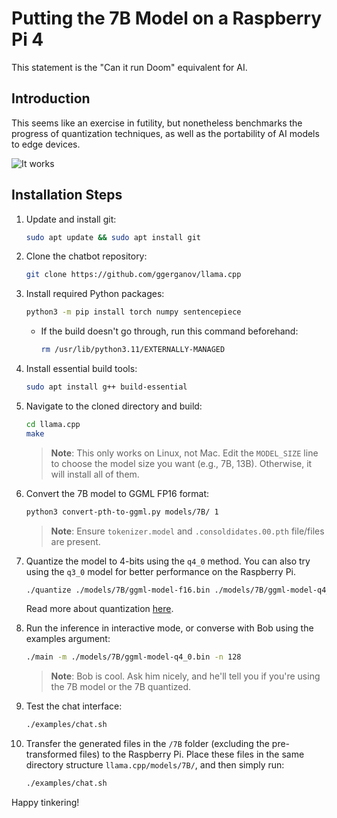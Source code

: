 # Putting the 7B Model on a Raspberry Pi 4

This statement is the "Can it run Doom" equivalent for AI.

## Introduction

This seems like an exercise in futility, but nonetheless benchmarks the progress of quantization techniques, as well as the portability of AI models to edge devices.

![It works](./images/7B.png?raw=true "7B quantized to 4-bits running on a Raspberry Pi 4")

## Installation Steps

1. Update and install git:
    ```bash
    sudo apt update && sudo apt install git
    ```

2. Clone the chatbot repository:
    ```bash
    git clone https://github.com/ggerganov/llama.cpp
    ```

3. Install required Python packages:
    ```bash
    python3 -m pip install torch numpy sentencepiece
    ```

    - If the build doesn't go through, run this command beforehand:
        ```bash
        rm /usr/lib/python3.11/EXTERNALLY-MANAGED
        ```

4. Install essential build tools:
    ```bash
    sudo apt install g++ build-essential
    ```

5. Navigate to the cloned directory and build:
    ```bash
    cd llama.cpp
    make
    ```

    > **Note**: This only works on Linux, not Mac. Edit the `MODEL_SIZE` line to choose the model size you want (e.g., 7B, 13B). Otherwise, it will install all of them.

6. Convert the 7B model to GGML FP16 format:
    ```bash
    python3 convert-pth-to-ggml.py models/7B/ 1
    ```

    > **Note**: Ensure `tokenizer.model` and `.consoldidates.00.pth` file/files are present.

7. Quantize the model to 4-bits using the `q4_0` method. You can also try using the `q3_0` model for better performance on the Raspberry Pi.
    ```bash
    ./quantize ./models/7B/ggml-model-f16.bin ./models/7B/ggml-model-q4_0.bin q4_0
    ```

    Read more about quantization [here](https://huggingface.co/blog/4bit-transformers-bitsandbytes).

8. Run the inference in interactive mode, or converse with Bob using the examples argument:
    ```bash
    ./main -m ./models/7B/ggml-model-q4_0.bin -n 128
    ```

    > **Note**: Bob is cool. Ask him nicely, and he'll tell you if you're using the 7B model or the 7B quantized.

9. Test the chat interface:
    ```bash
    ./examples/chat.sh
    ```

10. Transfer the generated files in the `/7B` folder (excluding the pre-transformed files) to the Raspberry Pi. Place these files in the same directory structure `llama.cpp/models/7B/`, and then simply run:
    ```bash
    ./examples/chat.sh
    ```

Happy tinkering!
